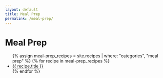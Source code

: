 ```yaml
---
layout: default
title: Meal Prep
permalink: /meal-prep/
---
```



<h1>Meal Prep</h1>

<ul>
  {% assign meal-prep_recipes = site.recipes | where: "categories", "meal prep" %}
  {% for recipe in meal-prep_recipes %}
    <li><a href="{{ site.baseurl }}{{ recipe.url }}">{{ recipe.title }}</a></li>
  {% endfor %}
</ul>